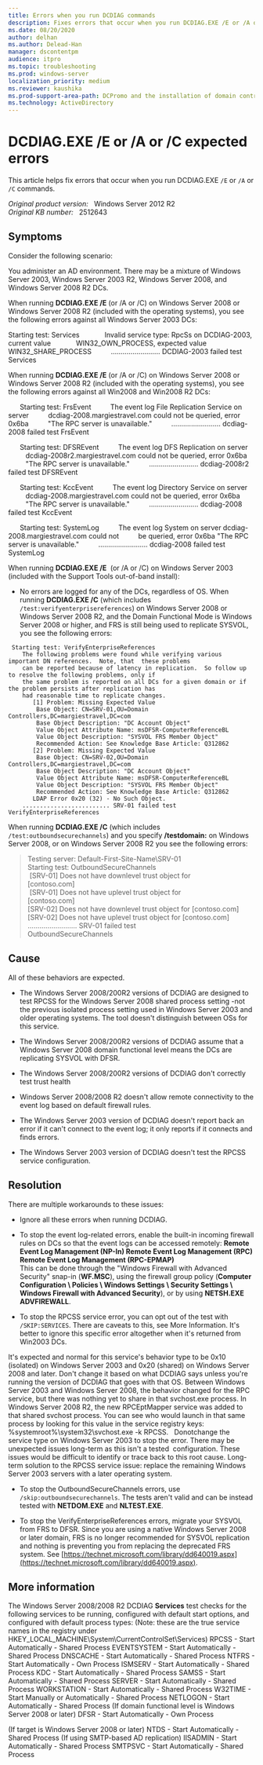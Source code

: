 ```yaml
---
title: Errors when you run DCDIAG commands
description: Fixes errors that occur when you run DCDIAG.EXE /E or /A or /C commands.
ms.date: 08/20/2020
author: delhan
ms.author: Delead-Han
manager: dscontentpm
audience: itpro
ms.topic: troubleshooting
ms.prod: windows-server
localization_priority: medium
ms.reviewer: kaushika
ms.prod-support-area-path: DCPromo and the installation of domain controllers
ms.technology: ActiveDirectory
---
```

# DCDIAG.EXE /E or /A or /C expected errors

This article helps fix errors that occur when you run DCDIAG.EXE `/E` or `/A` or `/C` commands.

_Original product version:_ &nbsp; Windows Server 2012 R2  
_Original KB number:_ &nbsp; 2512643

## Symptoms

Consider the following scenario:

You administer an AD environment. There may be a mixture of Windows Server 2003, Windows Server 2003 R2, Windows Server 2008, and Windows Server 2008 R2 DCs.

When running **DCDIAG.EXE /E** (or /A or /C) on Windows Server 2008 or Windows Server 2008 R2 (included with the operating systems), you see the following errors against all Windows Server 2003 DCs:

Starting test: Services
            Invalid service type: RpcSs on DCDIAG-2003, current value
            WIN32_OWN_PROCESS, expected value WIN32_SHARE_PROCESS
         ......................... DCDIAG-2003 failed test Services

When running **DCDIAG.EXE /E** (or /A or /C) on Windows Server 2008 or Windows Server 2008 R2 (included with the operating systems), you see the following errors against all Win2008 and Win2008 R2 DCs:

      Starting test: FrsEvent
         The event log File Replication Service on server
         dcdiag-2008.margiestravel.com could not be queried, error 0x6ba
         "The RPC server is unavailable."
         ......................... dcdiag-2008 failed test FrsEvent

      Starting test: DFSREvent
         The event log DFS Replication on server
         dcdiag-2008r2.margiestravel.com could not be queried, error 0x6ba
         "The RPC server is unavailable."
         ......................... dcdiag-2008r2 failed test DFSREvent

      Starting test: KccEvent
         The event log Directory Service on server
         dcdiag-2008.margiestravel.com could not be queried, error 0x6ba
         "The RPC server is unavailable."
         ......................... dcdiag-2008 failed test KccEvent

      Starting test: SystemLog
         The event log System on server dcdiag-2008.margiestravel.com could not
         be queried, error 0x6ba "The RPC server is unavailable."
         ......................... dcdiag-2008 failed test SystemLog

When running **DCDIAG.EXE /E**  (or /A or /C) on Windows Server 2003 (included with the Support Tools out-of-band install):
- No errors are logged for any of the DCs, regardless of OS.
When running **DCDIAG.EXE /C** (which includes `/test:verifyenterprisereferences`) on Windows Server 2008 or Windows Server 2008 R2, and the Domain Functional Mode is Windows Server 2008 or higher, and FRS is still being used to replicate SYSVOL, you see the following errors:

```console
 Starting test: VerifyEnterpriseReferences
    The following problems were found while verifying various important DN references.  Note, that  these problems
    can be reported because of latency in replication.  So follow up to resolve the following problems, only if
    the same problem is reported on all DCs for a given domain or if  the problem persists after replication has
    had reasonable time to replicate changes.
       [1] Problem: Missing Expected Value
        Base Object: CN=SRV-01,OU=Domain Controllers,DC=margiestravel,DC=com
        Base Object Description: "DC Account Object"
        Value Object Attribute Name: msDFSR-ComputerReferenceBL
        Value Object Description: "SYSVOL FRS Member Object"
        Recommended Action: See Knowledge Base Article: Q312862
       [2] Problem: Missing Expected Value
        Base Object: CN=SRV-02,OU=Domain Controllers,DC=margiestravel,DC=com
        Base Object Description: "DC Account Object"
        Value Object Attribute Name: msDFSR-ComputerReferenceBL
        Value Object Description: "SYSVOL FRS Member Object"
        Recommended Action: See Knowledge Base Article: Q312862
       LDAP Error 0x20 (32) - No Such Object.
    ......................... SRV-01 failed test VerifyEnterpriseReferences
```

When running **DCDIAG.EXE /C** (which includes `/test:outboundsecurechannels`) and you specify **/testdomain:<your trusted domain>** on Windows Server 2008, or on Windows Server 2008 R2 you see the following errors:

> Testing server: Default-First-Site-Name\SRV-01  
> Starting test: OutboundSecureChannels  
> [SRV-01] Does not have downlevel trust object for  
> [contoso.com]  
> [SRV-01] Does not have uplevel trust object for  
> [contoso.com]  
> [SRV-02] Does not have downlevel trust object for [contoso.com]  
> [SRV-02] Does not have uplevel trust object for [contoso.com]  
> ......................... SRV-01 failed test  
> OutboundSecureChannels

## Cause

All of these behaviors are expected.
- The Windows Server 2008/200R2 versions of DCDIAG are designed to test RPCSS for the Windows Server 2008 shared process setting -not the previous isolated process setting used in Windows Server 2003 and older operating systems. The tool doesn't distinguish between OSs for this service.

- The Windows Server 2008/200R2 versions of DCDIAG assume that a Windows Server 2008 domain functional level means the DCs are replicating SYSVOL with DFSR.

- The Windows Server 2008/200R2 versions of DCDIAG don't correctly test trust health

- Windows Server 2008/2008 R2 doesn't allow remote connectivity to the event log based on default firewall rules.

- The Windows Server 2003 version of DCDIAG doesn't report back an error if it can't connect to the event log; it only reports if it connects and finds errors.

- The Windows Server 2003 version of DCDIAG doesn't test the RPCSS service configuration.

## Resolution

There are multiple workarounds to these issues:
- Ignore all these errors when running DCDIAG.

- To stop the event log-related errors, enable the built-in incoming firewall rules on DCs so that the event logs can be accessed remotely:
 **Remote Event Log Management (NP-In)
Remote Event Log Management (RPC)
Remote Event Log Management (RPC-EPMAP)**  
This can be done through the "Windows Firewall with Advanced Security" snap-in (**WF.MSC**), using the firewall group policy (**Computer Configuration \ Policies \ Windows Settings \ Security Settings \ Windows Firewall with Advanced Security**), or by using **NETSH.EXE ADVFIREWALL**. 
- To stop the RPCSS service error, you can opt out of the test with `/SKIP:SERVICES`. There are caveats to this, see More Information. It's better to ignore this specific error altogether when it's returned from Win2003 DCs.

It's expected and normal for this service's behavior type to be 0x10 (isolated) on Windows Server 2003 and 0x20 (shared) on Windows Server 2008 and later. Don't change it based on what DCDIAG says unless you're running the version of DCDIAG that goes with that OS. Between Windows Server 2003 and Windows Server 2008, the behavior changed for the RPC service, but there was nothing yet to share in that svchost.exe process. In Windows Server 2008 R2, the new RPCEptMapper service was added to that shared svchost process. You can see who would launch in that same process by looking for this value in the service registry keys:
%systemroot%\system32\svchost.exe -k RPCSS.  
Donotchange the service type on Windows Server 2003 to stop the error. There may be unexpected issues long-term as this isn't a tested  configuration. These issues would be difficult to identify or trace back to this root cause.
Long-term solution to the RPCSS service issue: replace the remaining Windows Server 2003 servers with a later operating system.
- To stop the OutboundSecureChannels errors, use `/skip:outboundsecurechannels`. The tests aren't valid and can be instead tested with **NETDOM.EXE** and **NLTEST.EXE**.

- To stop the VerifyEnterpriseReferences errors, migrate your SYSVOL from FRS to DFSR. Since you are using a native Windows Server 2008 or later domain, FRS is no longer recommended for SYSVOL replication and nothing is preventing you from replacing the deprecated FRS system. See [https://technet.microsoft.com/library/dd640019.aspx](https://technet.microsoft.com/library/dd640019.aspx).


## More information

The Windows Server 2008/2008 R2 DCDIAG **Services** test checks for the following services to be running, configured with default start options, and configured with default process types:
(Note: these are the true service names in the registry under HKEY_LOCAL_MACHINE\System\CurrentControlSet\Services)
RPCSS - Start Automatically - Shared Process
EVENTSYSTEM - Start Automatically - Shared Process
DNSCACHE - Start Automatically - Shared Process
NTFRS - Start Automatically - Own Process
ISMSERV - Start Automatically - Shared Process
KDC - Start Automatically - Shared Process
SAMSS - Start Automatically - Shared Process
SERVER - Start Automatically - Shared Process
WORKSTATION - Start Automatically - Shared Process
W32TIME - Start Manually or Automatically - Shared Process
NETLOGON - Start Automatically - Shared Process
(If domain functional level is Windows Server 2008 or later)
DFSR - Start Automatically - Own Process

(If target is Windows Server 2008 or later)
NTDS - Start Automatically - Shared Process
(If using SMTP-based AD replication)
IISADMIN - Start Automatically - Shared Process
SMTPSVC - Start Automatically - Shared Process

